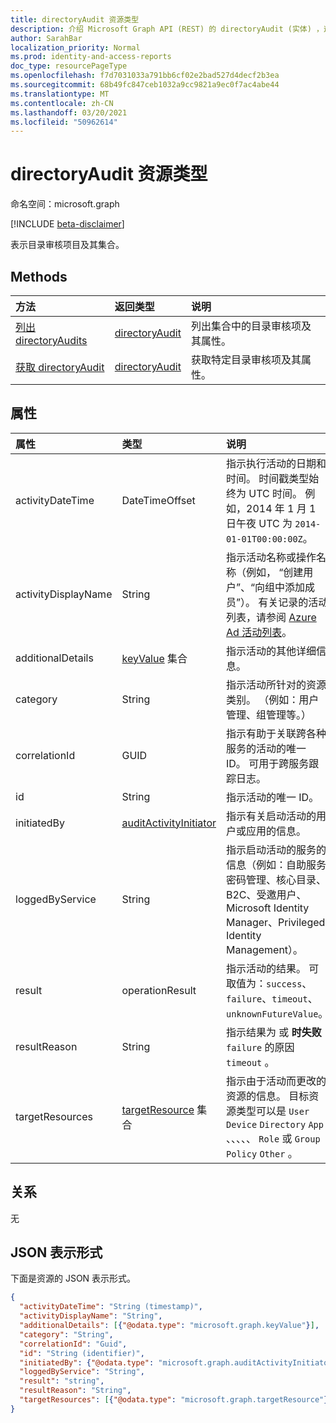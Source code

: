 ```yaml
---
title: directoryAudit 资源类型
description: 介绍 Microsoft Graph API (REST) 的 directoryAudit (实体) ，这有助于审核 () beta () 的目录。
author: SarahBar
localization_priority: Normal
ms.prod: identity-and-access-reports
doc_type: resourcePageType
ms.openlocfilehash: f7d7031033a791bb6cf02e2bad527d4decf2b3ea
ms.sourcegitcommit: 68b49fc847ceb1032a9cc9821a9ec0f7ac4abe44
ms.translationtype: MT
ms.contentlocale: zh-CN
ms.lasthandoff: 03/20/2021
ms.locfileid: "50962614"
---
```

# <a name="directoryaudit-resource-type"></a>directoryAudit 资源类型

命名空间：microsoft.graph

[!INCLUDE [beta-disclaimer](../../includes/beta-disclaimer.md)]

表示目录审核项目及其集合。

## <a name="methods"></a>Methods

| 方法           | 返回类型    |说明|
|:---------------|:--------|:----------|
|[列出 directoryAudits](../api/directoryaudit-list.md) | [directoryAudit](directoryaudit.md) |列出集合中的目录审核项及其属性。|
|[获取 directoryAudit](../api/directoryaudit-get.md) | [directoryAudit](directoryaudit.md) |获取特定目录审核项及其属性。|


## <a name="properties"></a>属性
| 属性            | 类型                                                | 说明                                                                                                                                                                                                                                                            |
|:--------------------|:----------------------------------------------------|:-----------------------------------------------------------------------------------------------------------------------------------------------------------------------------------------------------------------------------------------------------------------------|
| activityDateTime    | DateTimeOffset                                      | 指示执行活动的日期和时间。 时间戳类型始终为 UTC 时间。 例如，2014 年 1 月 1 日午夜 UTC 为 `2014-01-01T00:00:00Z`。                                                                              |
| activityDisplayName | String                                              | 指示活动名称或操作名称（例如， “创建用户”、“向组中添加成员”）。 有关记录的活动列表，请参阅 [Azure Ad 活动列表](/azure/active-directory/active-directory-reporting-activity-audit-logs#azure-ad-audit-activity-list)。 |
| additionalDetails   | [keyValue](keyvalue.md) 集合                  | 指示活动的其他详细信息。                                                                                                                                                                                                                          |
| category            | String                                              | 指示活动所针对的资源类别。 （例如：用户管理、组管理等。）                                                                                                                                              |
| correlationId       | GUID                                                | 指示有助于关联跨各种服务的活动的唯一 ID。 可用于跨服务跟踪日志。                                                                                                                                    |
| id                  | String                                              | 指示活动的唯一 ID。                                                                                                                                                                                                            |
| initiatedBy         | [auditActivityInitiator](auditactivityinitiator.md) | 指示有关启动活动的用户或应用的信息。                                                                                                                                                                                                    |
| loggedByService     | String                                              | 指示启动活动的服务的信息（例如：自助服务密码管理、核心目录、B2C、受邀用户、Microsoft Identity Manager、Privileged Identity Management）。                                                          |
| result              | operationResult                                              | 指示活动的结果。 可取值为：`success`、`failure`、`timeout`、`unknownFutureValue`。                                                                                                                                                       |
| resultReason        | String                                              | 指示结果为 或 **时失败** `failure` 的原因 `timeout` 。                                                                                                                                                                                              |
| targetResources     | [targetResource](targetresource.md) 集合      | 指示由于活动而更改的资源的信息。 目标资源类型可以是 `User` `Device` `Directory` `App` 、、、、、 `Role` 或 `Group` `Policy` `Other` 。                                                                                                       |

## <a name="relationships"></a>关系
无


## <a name="json-representation"></a>JSON 表示形式

下面是资源的 JSON 表示形式。

<!-- {
  "blockType": "resource",
  "optionalProperties": [

  ],
  "@odata.type": "microsoft.graph.directoryAudit"
}-->

```json
{
  "activityDateTime": "String (timestamp)",
  "activityDisplayName": "String",
  "additionalDetails": [{"@odata.type": "microsoft.graph.keyValue"}],
  "category": "String",
  "correlationId": "Guid",
  "id": "String (identifier)",
  "initiatedBy": {"@odata.type": "microsoft.graph.auditActivityInitiator"},
  "loggedByService": "String",
  "result": "string",
  "resultReason": "String",
  "targetResources": [{"@odata.type": "microsoft.graph.targetResource"}]
}
```

<!-- uuid: 8fcb5dbc-d5aa-4681-8e31-b001d5168d79
2015-10-25 14:57:30 UTC -->
<!-- {
  "type": "#page.annotation",
  "description": "directoryAudit resource",
  "keywords": "",
  "section": "documentation",
  "tocPath": ""
}-->


